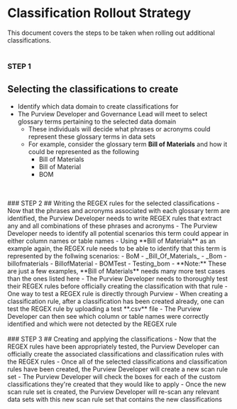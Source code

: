 # Classification Rollout Strategy

This document covers the steps to be taken when rolling out additional classifications.
<br />
<br />

### STEP 1
## Selecting the classifications to create
- Identify which data domain to create classifications for
- The Purview Developer and Governance Lead will meet to select glossary terms pertaining to the selected data domain
    - These individuals will decide what phrases or acronyms could represent these glossary terms in data sets
    - For example, consider the glossary term **Bill of Materials** and how it could be represented as the following
        - Bill of Materials
        - Bill of Material
        - BOM
<br />
<br />
### STEP 2
## Writing the REGEX rules for the selected classifications
- Now that the phrases and acronyms associated with each glossary term are identified, the Purview Developer needs to write REGEX rules that extract any and all combinations of these phrases and acronyms
    - The Purview Developer needs to identify all potential scenarios this term could appear in either column names or table names
    - Using **Bill of Materials** as an example again, the REGEX rule needs to be able to identify that this term is represented by the follwing scenarios:
        - BoM
        - _Bill_Of_Materials_
        - _Bom
        - billofmaterials
        - BillofMaterial
        - BOMTest
        - Testing_bom
    - **Note:** These are just a few examples, **Bill of Materials** needs many more test cases than the ones listed here
- The Purview Developer needs to thoroughly test their REGEX rules before officially creating the classification with that rule
    - One way to test a REGEX rule is directly through Purview
        - When creating a classification rule, after a classification has been created already, one can test the REGEX rule by uploading a test **.csv** file
        - The Purview Developer can then see which column or table names were correctly identified and which were not detected by the REGEX rule
<br />
<br />
### STEP 3
## Creating and applying the classifications
- Now that the REGEX rules have been appropriately tested, the Purview Developer can officially create the associated classifications and classification rules with the REGEX rules
- Once all of the selected classifications and classification rules have been created, the Purview Developer will create a new scan rule set
    - The Purview Developer will check the boxes for each of the custom classifications they're created that they would like to apply
- Once the new scan rule set is created, the Purview Developer will re-scan any relevant data sets with this new scan rule set that contains the new classifications

